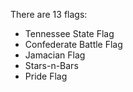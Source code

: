 There are 13 flags:
* Tennessee State Flag
* Confederate Battle Flag
* Jamacian Flag
* Stars-n-Bars
* Pride Flag